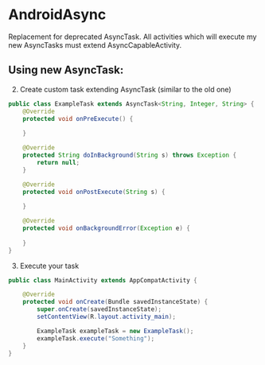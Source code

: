 # AndroidAsync
Replacement for deprecated AsyncTask. All activities which will execute my new AsyncTasks must extend AsyncCapableActivity.

## Using new AsyncTask:
2) Create custom task extending AsyncTask (similar to the old one)

```java
public class ExampleTask extends AsyncTask<String, Integer, String> {
    @Override
    protected void onPreExecute() {
        
    }

    @Override
    protected String doInBackground(String s) throws Exception {
        return null;
    }

    @Override
    protected void onPostExecute(String s) {
        
    }

    @Override
    protected void onBackgroundError(Exception e) {
        
    }
}
```

3) Execute your task

```java
public class MainActivity extends AppCompatActivity {

    @Override
    protected void onCreate(Bundle savedInstanceState) {
        super.onCreate(savedInstanceState);
        setContentView(R.layout.activity_main);

        ExampleTask exampleTask = new ExampleTask();
        exampleTask.execute("Something");
    }
}
```
